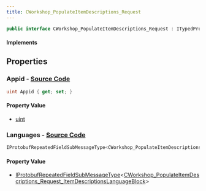 ```yaml
---
title: CWorkshop_PopulateItemDescriptions_Request
---
```


```csharp
public interface CWorkshop_PopulateItemDescriptions_Request : ITypedProtobuf<CWorkshop_PopulateItemDescriptions_Request>, INativeHandle
```

#### Implements

## Properties

### **Appid** - [Source Code](https://github.com/swiftly-solution/swiftlys2/blob/main/managed/src/SwiftlyS2.Generated/Protobufs/Interfaces/CWorkshop_PopulateItemDescriptions_Request.cs#L13)

```csharp
uint Appid { get; set; }
```

#### Property Value

- [uint](https://learn.microsoft.com/dotnet/api/system.uint32)

### **Languages** - [Source Code](https://github.com/swiftly-solution/swiftlys2/blob/main/managed/src/SwiftlyS2.Generated/Protobufs/Interfaces/CWorkshop_PopulateItemDescriptions_Request.cs#L16)

```csharp
IProtobufRepeatedFieldSubMessageType<CWorkshop_PopulateItemDescriptions_Request_ItemDescriptionsLanguageBlock> Languages { get; }
```

#### Property Value

- [IProtobufRepeatedFieldSubMessageType](/docs/api/shared/netmessages/iprotobufrepeatedfieldsubmessagetype-1)<[CWorkshop_PopulateItemDescriptions_Request_ItemDescriptionsLanguageBlock](/docs/api/shared/protobufdefinitions/cworkshop_populateitemdescriptions_request_itemdescriptionslanguageblock)>

